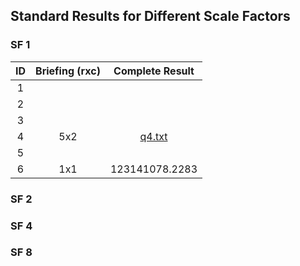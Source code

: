 ## Standard Results for Different Scale Factors

### SF 1

| ID | Briefing (rxc) | Complete Result            |
|:--:|:--------------:|:--------------------------:|
| 1  |                |                            |
| 2  |                |                            |
| 3  |                |                            |
| 4  | 5x2            | [q4.txt](sf1/q4.txt)       |
| 5  |                |                            |
| 6  | 1x1            | 123141078.2283             |

### SF 2
### SF 4
### SF 8

